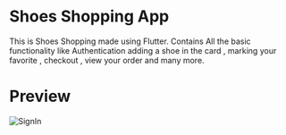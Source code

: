 # Shoes Shopping App

This is Shoes Shopping made using Flutter. Contains All the basic functionality like Authentication adding a shoe in the card , marking your favorite , checkout , view your order and many more.

# Preview
![SignIn](https://)